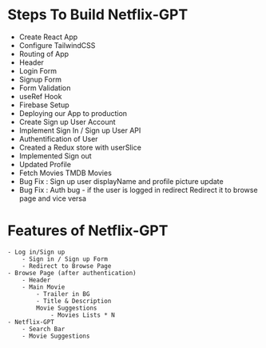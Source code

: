 # Steps To Build Netflix-GPT

- Create React App
- Configure TailwindCSS
- Routing of App
- Header
- Login Form
- Signup Form
- Form Validation
- useRef Hook
- Firebase Setup
- Deploying our App to production
- Create Sign up User Account
- Implement Sign In / Sign up User API
- Authentification of User
- Created a Redux store with userSlice
- Implemented Sign out
- Updated Profile
- Fetch Movies TMDB Movies
- Bug Fix : Sign up user displayName and profile picture update
- Bug Fix : Auth bug - if the user is logged in redirect Redirect it to browse page and vice versa

# Features of Netflix-GPT

    - Log in/Sign up
        - Sign in / Sign up Form
        - Redirect to Browse Page
    - Browse Page (after authentication)
        - Header
        - Main Movie
            - Trailer in BG
            - Title & Description
            Movie Suggestions
                - Movies Lists * N
    - Netflix-GPT
        - Search Bar
        - Movie Suggestions
